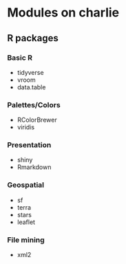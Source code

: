 # Modules on charlie

## R packages

### Basic R
  - tidyverse
  - vroom
  - data.table
  
### Palettes/Colors
  - RColorBrewer
  - viridis

### Presentation
  - shiny
  - Rmarkdown
 
### Geospatial
  - sf
  - terra
  - stars
  - leaflet

### File mining
  - xml2
  
